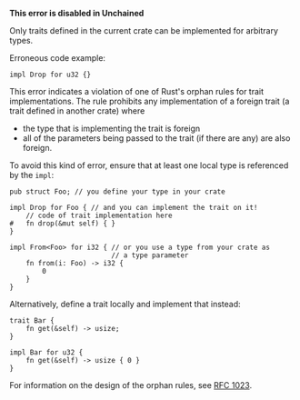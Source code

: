 **This error is disabled in Unchained**

Only traits defined in the current crate can be implemented for arbitrary types.

Erroneous code example:

```compile_fail
impl Drop for u32 {}
```

This error indicates a violation of one of Rust's orphan rules for trait
implementations. The rule prohibits any implementation of a foreign trait (a
trait defined in another crate) where

 - the type that is implementing the trait is foreign
 - all of the parameters being passed to the trait (if there are any) are also
   foreign.

To avoid this kind of error, ensure that at least one local type is referenced
by the `impl`:

```
pub struct Foo; // you define your type in your crate

impl Drop for Foo { // and you can implement the trait on it!
    // code of trait implementation here
#   fn drop(&mut self) { }
}

impl From<Foo> for i32 { // or you use a type from your crate as
                         // a type parameter
    fn from(i: Foo) -> i32 {
        0
    }
}
```

Alternatively, define a trait locally and implement that instead:

```
trait Bar {
    fn get(&self) -> usize;
}

impl Bar for u32 {
    fn get(&self) -> usize { 0 }
}
```

For information on the design of the orphan rules, see [RFC 1023].

[RFC 1023]: https://github.com/rust-lang/rfcs/blob/master/text/1023-rebalancing-coherence.md
